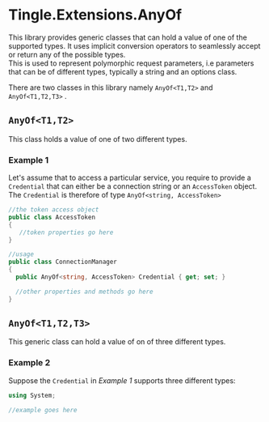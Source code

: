 ﻿# Tingle.Extensions.AnyOf

This library provides generic classes that can hold a value of one of the supported types. It uses implicit conversion operators to seamlessly accept or return any of the possible types.  
This is used to represent polymorphic request parameters, i.e parameters that can be of different types, typically a string and an options class.

There are two classes in this library namely `AnyOf<T1,T2>` and `AnyOf<T1,T2,T3>`
.

## `AnyOf<T1,T2>`  
This class holds a value of one of two different types.  

### Example 1 
Let's assume that to access a particular service, you require to provide a `Credential` that can either be a connection string or an `AccessToken` object. The `Credential` is therefore of type `AnyOf<string, AccessToken>`

```csharp
//the token access object
public class AccessToken 
{
   //token properties go here 
}

//usage
public class ConnectionManager 
{
  public AnyOf<string, AccessToken> Credential { get; set; }

  //other properties and methods go here
}

```  


## `AnyOf<T1,T2,T3>`  
This generic class can hold a value of on of three different types.  

### Example 2 

Suppose the `Credential` in _Example 1_ supports three different types: 

```csharp
using System;

//example goes here

```
 
 

